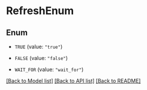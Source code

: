 # RefreshEnum

## Enum


* `TRUE` (value: `"true"`)

* `FALSE` (value: `"false"`)

* `WAIT_FOR` (value: `"wait_for"`)


[[Back to Model list]](../README.md#documentation-for-models) [[Back to API list]](../README.md#documentation-for-api-endpoints) [[Back to README]](../README.md)


